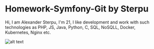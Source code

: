 # Homework-Symfony-Git by Sterpu

Hi, I am Alexander Sterpu, I'm 21, I like development and work with such technologies as PHP, JS, Java, Python, C, SQL, NoSQLL, Docker, Kubernetes, Nginx etc.

![alt text](https://c-6rtwjumjzx7877x24nrlx2euzwhmx2ehtr.g00.space.com/g00/3_c-6bbb.x78ufhj.htr_/c-6RTWJUMJZX77x24myyux78x3ax2fx2fnrl.uzwhm.htrx2fmx2f6955x2ffMW5hItaQ8i8id0ehLKoEX0og75afB6mE7AeQ7paRIFbQeFeSd37TYZag8OuE7qzDBbaD74egB4eQBcaE73yEsOmgBZyiMDyEr49QrubEbx3dx3dx3fn65h.rfwpx3dnrflj_$/$/$/$)
